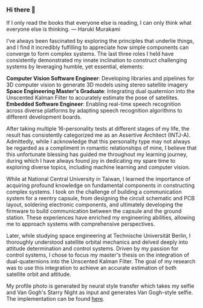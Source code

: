 ### Hi there 👋

<!--
**lionlai1989/lionlai1989** is a ✨ _special_ ✨ repository because its `README.md` (this file) appears on your GitHub profile.

Here are some ideas to get you started:

- 🔭 I’m currently working on ...
- 🌱 I’m currently learning ...
- 👯 I’m looking to collaborate on ...
- 🤔 I’m looking for help with ...
- 💬 Ask me about ...
- 📫 How to reach me: ...
- 😄 Pronouns: ...
- ⚡ Fun fact: ...
-->

If I only read the books that everyone else is reading, I can only think what everyone else is thinking. ― Haruki Murakami

I’ve always been fascinated by exploring the principles that underlie things, and I find it incredibly fulfilling to appreciate how simple components can converge to form complex systems. The last three roles I held have consistently demonstrated my innate inclination to construct challenging systems by leveraging humble, yet essential, elements:

**Computer Vision Software Engineer**: Developing libraries and pipelines for 3D computer vision to generate 3D models using stereo satellite imagery  
**Space Engineering Master's Graduate**: Integrating dual quaternion into the Unscented Kalman Filter to accurately estimate the pose of satellites.  
**Embedded Software Engineer**: Enabling real-time speech recognition across diverse platforms by adapting speech recognition algorithms to different development boards.  

After taking multiple 16-personality tests at different stages of my life, the result has consistently categorized me as an Assertive Architect (INTJ-A). Admittedly, while I acknowledge that this personality type may not always be regarded as a compliment in romantic relationships of mine, I believe that this unfortunate blessing has guided me throughout my learning journey, during which I have always found joy in dedicating my spare time to exploring diverse topics, including machine learning and computer vision.

While at National Central University in Taiwan, I learned the importance of acquiring profound knowledge on fundamental components in constructing complex systems. I took on the challenge of building a communication system for a reentry capsule, from designing the circuit schematic and PCB layout, soldering electronic components, and ultimately developing the firmware to build communication between the capsule and the ground station. These experiences have enriched my engineering abilities, allowing me to approach systems with comprehensive perspectives.

Later, while studying space engineering at Technische Universität Berlin, I thoroughly understood satellite orbital mechanics and delved deeply into attitude determination and control systems. Driven by my passion for control systems, I chose to focus my master's thesis on the integration of dual-quaternions into the Unscented Kalman Filter. The goal of my research was to use this integration to achieve an accurate estimation of both satellite orbit and attitude.

My profile photo is generated by neural style transfer which takes my selfie and Van Gogh's Starry Night as input and generates Van Gogh-style selfie. The implementation can be found [here](https://htmlpreview.github.io/?https://github.com/lionlai1989/Deep_Learning_Specialization/blob/master/C4-Convolutional_Neural_Networks/W4A2-Art_Generation_with_Neural_Style_Transfer/Art_Generation_with_Neural_Style_Transfer.html).
